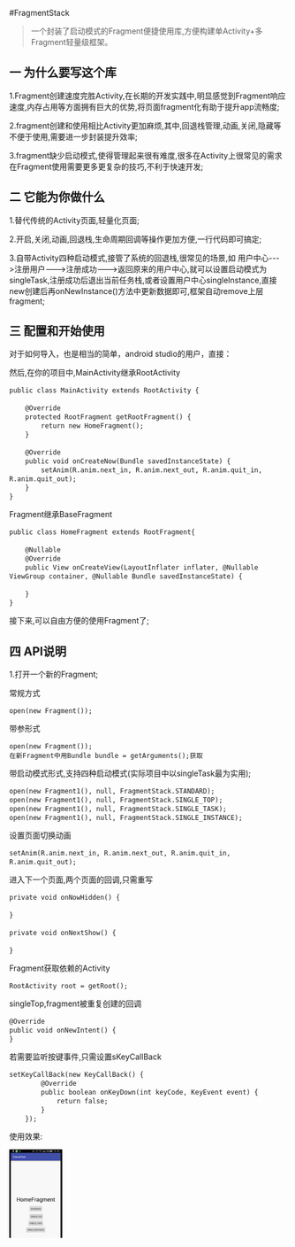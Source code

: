 #FragmentStack


>一个封装了启动模式的Fragment便捷使用库,方便构建单Activity+多Fragment轻量级框架。

## 一 为什么要写这个库

1.Fragment创建速度完胜Activity,在长期的开发实践中,明显感觉到Fragment响应速度,内存占用等方面拥有巨大的优势,将页面fragment化有助于提升app流畅度;

2.fragment创建和使用相比Activity更加麻烦,其中,回退栈管理,动画,关闭,隐藏等不便于使用,需要进一步封装提升效率;

3.fragment缺少启动模式,使得管理起来很有难度,很多在Activity上很常见的需求在Fragment使用需要更多更复杂的技巧,不利于快速开发;

## 二 它能为你做什么

1.替代传统的Activity页面,轻量化页面;

2.开启,关闭,动画,回退栈,生命周期回调等操作更加方便,一行代码即可搞定;

3.自带Activity四种启动模式,接管了系统的回退栈,很常见的场景,如 用户中心--->注册用户--->注册成功--->返回原来的用户中心,就可以设置启动模式为singleTask,注册成功后退出当前任务栈,或者设置用户中心singleInstance,直接new创建后再onNewInstance()方法中更新数据即可,框架自动remove上层fragment;


## 三 配置和开始使用

对于如何导入，也是相当的简单，android studio的用户，直接：

然后,在你的项目中,MainActivity继承RootActivity


	public class MainActivity extends RootActivity {

	    @Override
	    protected RootFragment getRootFragment() {
	        return new HomeFragment();
	    }

	    @Override
	    public void onCreateNow(Bundle savedInstanceState) {
	        setAnim(R.anim.next_in, R.anim.next_out, R.anim.quit_in, R.anim.quit_out);
	    }
	}


Fragment继承BaseFragment

	public class HomeFragment extends RootFragment{

	    @Nullable
	    @Override
	    public View onCreateView(LayoutInflater inflater, @Nullable ViewGroup container, @Nullable Bundle savedInstanceState) {
	
	    }
	}


接下来,可以自由方便的使用Fragment了;



## 四 API说明
1.打开一个新的Fragment;

常规方式
	
	open(new Fragment());

带参形式

	open(new Fragment());
	在新Fragment中用Bundle bundle = getArguments();获取

带启动模式形式,支持四种启动模式(实际项目中以singleTask最为实用);

	open(new Fragment1(), null, FragmentStack.STANDARD);
	open(new Fragment1(), null, FragmentStack.SINGLE_TOP);
	open(new Fragment1(), null, FragmentStack.SINGLE_TASK);
	open(new Fragment1(), null, FragmentStack.SINGLE_INSTANCE);


设置页面切换动画
	
	setAnim(R.anim.next_in, R.anim.next_out, R.anim.quit_in, R.anim.quit_out);

进入下一个页面,两个页面的回调,只需重写
	
	private void onNowHidden() {

    }

	private void onNextShow() {

    }

Fragment获取依赖的Activity

	RootActivity root = getRoot();

singleTop,fragment被重复创建的回调
	
	@Override
    public void onNewIntent() {
    }

若需要监听按键事件,只需设置sKeyCallBack

	setKeyCallBack(new KeyCallBack() {
            @Override
            public boolean onKeyDown(int keyCode, KeyEvent event) {
                return false;
            }
        });


使用效果:

<img src="play.gif"/>
	
	